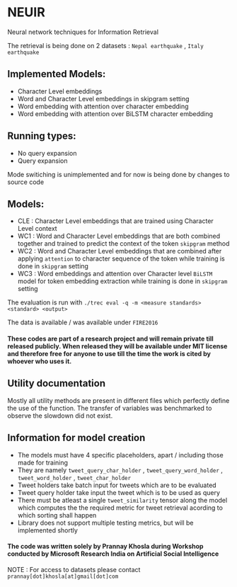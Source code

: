 # NEUIR
Neural network techniques for Information Retrieval

The retrieval is being done on 2 datasets : ``` Nepal earthquake ``` , ``` Italy earthquake ```

## Implemented Models:
* Character Level embeddings
* Word and Character Level embeddings in skipgram setting
* Word embedding with attention over character embedding
* Word embedding with attention over BiLSTM character embedding

## Running types:
* No query expansion
* Query expansion

Mode switiching is unimplemented and for now is being done by changes to source code

## Models:
* CLE : Character Level embeddings that are trained using Character Level context
* WC1 : Word and Character Level embeddings that are both combined together and trained to predict the context of the token ``` skipgram ``` method
* WC2 : Word and Character Level embeddings that are combined after applying ``` attention ``` to character sequence of the token while training is done in ``` skipgram ``` setting
* WC3 : Word embeddings and attention over Character level ``` BiLSTM ``` model for token embedding extraction while training is done in ``` skipgram ``` setting

The evaluation is run with ``` ./trec eval -q -m <measure standards> <standard> <output> ```

The data is available / was available under ``` FIRE2016 ```

#### These codes are part of a research project and will remain private till released publicly. When released they will be available under MIT license and therefore free for anyone to use till the time the work is cited by whoever who uses it. 

## Utility documentation

Mostly all utility methods are present in different files which perfectly define the use of the function. The transfer of variables was benchmarked to observe the slowdown did not exist. 

## Information for model creation
* The models must have 4 specific placeholders, apart / including those made for training
* They are namely ``` tweet_query_char_holder ``` , ``` tweet_query_word_holder ``` , ``` tweet_word_holder ``` , ``` tweet_char_holder ``` 
* Tweet holders take batch input for tweets which are to be evaluated
* Tweet query holder take input the tweet which is to be used as query
* There must be atleast a single ``` tweet_similarity ``` tensor along the model which computes the the required metric for tweet retrieval acording to which sorting shall happen
* Library does not support multiple testing metrics, but will be implemented shortly

#### The code was written solely by Prannay Khosla during Workshop conducted by Microsoft Research India on Artificial Social Intelligence

NOTE : For access to datasets please contact ``` prannay[dot]khosla[at]gmail[dot]com ```

